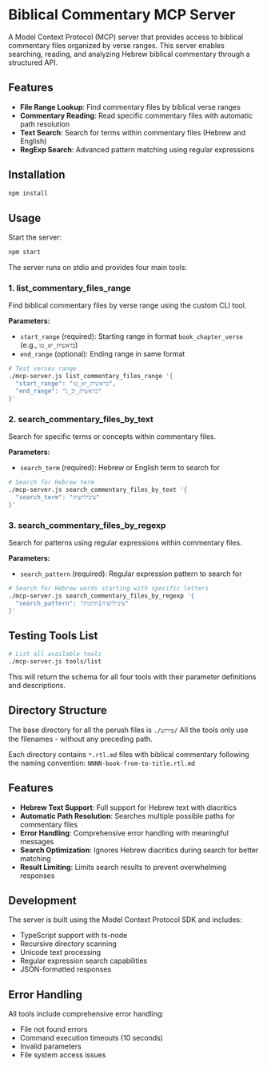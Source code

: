 # Biblical Commentary MCP Server

A Model Context Protocol (MCP) server that provides access to biblical commentary files organized by verse ranges. This server enables searching, reading, and analyzing Hebrew biblical commentary through a structured API.

## Features

- **File Range Lookup**: Find commentary files by biblical verse ranges
- **Commentary Reading**: Read specific commentary files with automatic path resolution
- **Text Search**: Search for terms within commentary files (Hebrew and English)
- **RegExp Search**: Advanced pattern matching using regular expressions

## Installation

```bash
npm install
```

## Usage

Start the server:

```bash
npm start
```

The server runs on stdio and provides four main tools:

### 1. list_commentary_files_range

Find biblical commentary files by verse range using the custom CLI tool.

**Parameters:**
- `start_range` (required): Starting range in format `book_chapter_verse` (e.g., `בראשית_יא_טו`)
- `end_range` (optional): Ending range in same format

```bash
# Test verses range
./mcp-server.js list_commentary_files_range '{
  "start_range": "בראשית_יא_טו",
  "end_range": "בראשית_יב_ג"
}'
```

### 2. search_commentary_files_by_text

Search for specific terms or concepts within commentary files.

**Parameters:**
- `search_term` (required): Hebrew or English term to search for

```bash
# Search for Hebrew term
./mcp-server.js search_commentary_files_by_text '{
  "search_term": "ציביליזציה"
}'
```

### 3. search_commentary_files_by_regexp

Search for patterns using regular expressions within commentary files.

**Parameters:**
- `search_pattern` (required): Regular expression pattern to search for

```bash
# Search for Hebrew words starting with specific letters
./mcp-server.js search_commentary_files_by_regexp '{
  "search_pattern": "ציביליזציה|תרבות"
}'
```

## Testing Tools List

```bash
# List all available tools
./mcp-server.js tools/list
```

This will return the schema for all four tools with their parameter definitions and descriptions.

## Directory Structure

The base directory for all the perush files is `./פירוש/`
All the tools only use the filenames - without any preceding path.

Each directory contains `*.rtl.md` files with biblical commentary following the naming convention:
`NNNN-book-from-to-title.rtl.md`

## Features

- **Hebrew Text Support**: Full support for Hebrew text with diacritics
- **Automatic Path Resolution**: Searches multiple possible paths for commentary files
- **Error Handling**: Comprehensive error handling with meaningful messages
- **Search Optimization**: Ignores Hebrew diacritics during search for better matching
- **Result Limiting**: Limits search results to prevent overwhelming responses

## Development

The server is built using the Model Context Protocol SDK and includes:

- TypeScript support with ts-node
- Recursive directory scanning
- Unicode text processing
- Regular expression search capabilities
- JSON-formatted responses

## Error Handling

All tools include comprehensive error handling:
- File not found errors
- Command execution timeouts (10 seconds)
- Invalid parameters
- File system access issues

